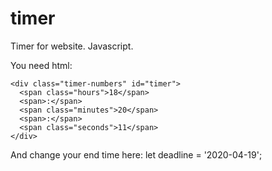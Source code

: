 # timer
Timer for website. Javascript.

You need html:
```
<div class="timer-numbers" id="timer">
  <span class="hours">18</span>
  <span>:</span>
  <span class="minutes">20</span>
  <span>:</span>
  <span class="seconds">11</span>
</div>
```
And change your end time here: let deadline = '2020-04-19';

